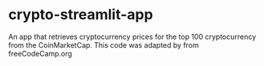 # crypto-streamlit-app
An app that retrieves cryptocurrency prices for the top 100 cryptocurrency from the CoinMarketCap. This code was adapted by from freeCodeCamp.org
